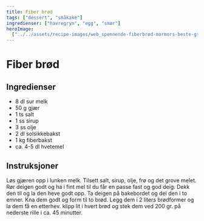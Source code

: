 ```yaml
---
title: Fiber brød
tags: ["dessert", "småkake"]
ingredienser: ["havregryn", "egg", "smør"]
heroImage:
  ["../../assets/recipe-images/web_spennende-fiberbrød-mormors-beste-grovbrød.jpg"]
---
```


# Fiber brød

## Ingredienser

- 8 dl sur melk
- 50 g gjær
- 1 ts salt
- 1 ss sirup
- 3 ss olje
- 2 dl solsikkebakst
- 1 kg fiberbakst
- ca. 4-5 dl hvetemel

## Instruksjoner

Løs gjæren opp i lunken melk. Tilsett salt, sirup, olje, frø og det grove melet. Rør deigen godt og ha i fint mel til du får en passe fast og god deig. Dekk den til og la den heve godt opp. Ta deigen på bakebordet og del den i to emner. Kna dem godt og form til to brød. Legg dem i 2 liters brødformer og la dem få en etterhev. klipp lit i hvert brød og stek dem ved 200 gr. på nederste rille i ca. 45 minutter.
